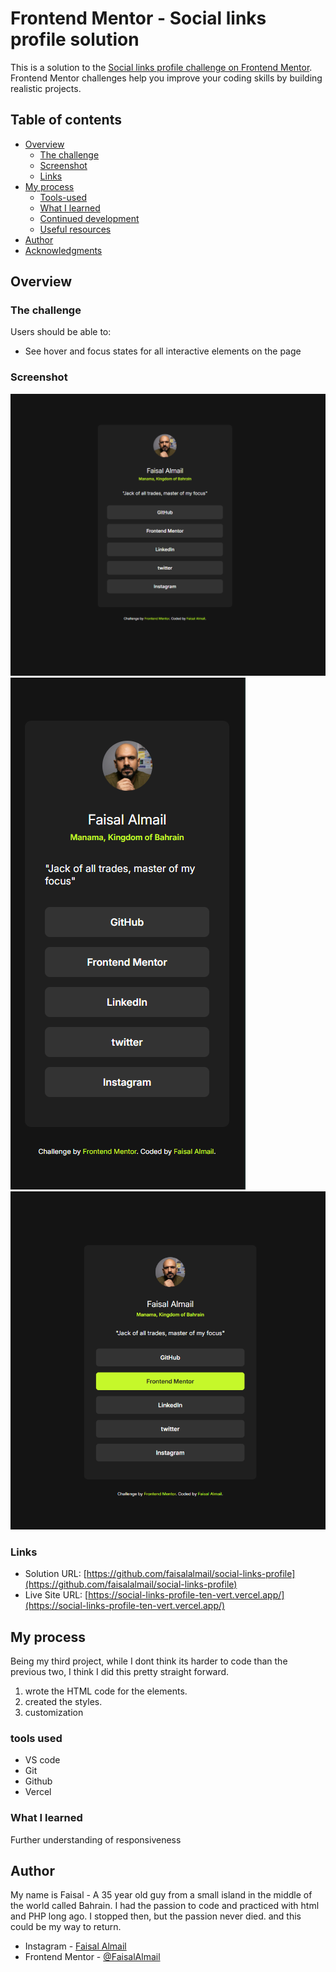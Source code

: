 # Frontend Mentor - Social links profile solution

This is a solution to the [Social links profile challenge on Frontend Mentor](https://www.frontendmentor.io/challenges/social-links-profile-UG32l9m6dQ). Frontend Mentor challenges help you improve your coding skills by building realistic projects. 

## Table of contents

- [Overview](#overview)
  - [The challenge](#the-challenge)
  - [Screenshot](#screenshot)
  - [Links](#links)
- [My process](#my-process)
  - [Tools-used](#tools-used)
  - [What I learned](#what-i-learned)
  - [Continued development](#continued-development)
  - [Useful resources](#useful-resources)
- [Author](#author)
- [Acknowledgments](#acknowledgments)

## Overview

### The challenge

Users should be able to:

- See hover and focus states for all interactive elements on the page

### Screenshot

![Desktop view](screenshots/scr1.png)
![mobile view](screenshots/scr2.png)
![hover](screenshots/scr3.png)

### Links

- Solution URL: [https://github.com/faisalalmail/social-links-profile](https://github.com/faisalalmail/social-links-profile)
- Live Site URL: [https://social-links-profile-ten-vert.vercel.app/](https://social-links-profile-ten-vert.vercel.app/)

## My process
Being my third project, while I dont think its harder to code than the previous two, I think I did this pretty straight forward.

1. wrote the HTML code for the elements.
2. created the styles.
3. customization
### tools used

- VS code
- Git
- Github
- Vercel

### What I learned

Further understanding of responsiveness


## Author

My name is Faisal - A 35 year old guy from a small island in the middle of the world called Bahrain. I had the passion to code and practiced with html and PHP long ago. I stopped then, but the passion never died. and this could be my way to return.

- Instagram - [Faisal Almail](https://www.instagram.com/faisal.almail)
- Frontend Mentor - [@FaisalAlmail](https://www.frontendmentor.io/profile/faisalalmail)
